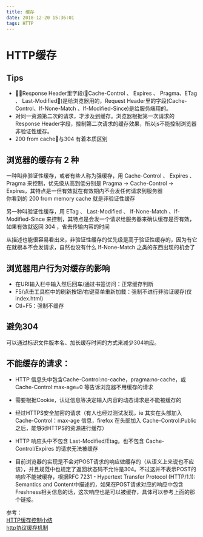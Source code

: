 ```yaml
---
title: 缓存
date: 2018-12-20 15:36:01
tags: HTTP
---
```

# HTTP缓存
## Tips
* Response Header里字段(Cache-Control 、 Expires 、 Pragma、ETag 、 Last-Modified)是给浏览器用的，Request Header里的字段(Cache-Control、If-None-Match 、If-Modified-Since)是给服务端用的。
* 对同一资源第二次的请求，才涉及到缓存。浏览器根据第一次请求的Response Header字段，控制第二次请求的缓存效果，所以js不能控制浏览器非验证性缓存。
* 200 from cache与304 有着本质区别

## 浏览器的缓存有 2 种
一种叫非验证性缓存，或者有些人称为强缓存，用 Cache-Control 、 Expires 、 Pragma 来控制，优先级从高到低分别是 Pragma -> Cache-Control -> Expires，其特点是一但有效就在有效期内不会发任何请求到服务器  
你看到的 200 from memory cache 就是非验证性缓存

另一种叫验证性缓存，用 ETag 、 Last-Modified 、 If-None-Match 、If-Modified-Since 来控制，其特点是会发一个请求给服务器来确认缓存是否有效，如果有效就返回 304 ，省去传输内容的时间

从描述也能很容易看出来，非验证性缓存的优先级是高于验证性缓存的，因为有它在就根本不会发请求，自然也没有什么 If-None-Match 之类的东西出现的机会了

## 浏览器用户行为对缓存的影响
* 在URI输入栏中输入然后回车/通过书签访问：正常缓存判断
* F5/点击工具栏中的刷新按钮/右键菜单重新加载：强制不进行非验证缓存(仅index.html)
* Ctl+F5：强制不缓存

## 避免304
可以通过标识文件版本名、加长缓存时间的方式来减少304响应。

## 不能缓存的请求：
* HTTP 信息头中包含Cache-Control:no-cache，pragma:no-cache，或Cache-Control:max-age=0 等告诉浏览器不用缓存的请求

* 需要根据Cookie，认证信息等决定输入内容的动态请求是不能被缓存的

* 经过HTTPS安全加密的请求（有人也经过测试发现，ie 其实在头部加入 Cache-Control：max-age 信息，firefox 在头部加入 Cache-Control:Public 之后，能够对HTTPS的资源进行缓存）

* HTTP 响应头中不包含 Last-Modified/Etag，也不包含 Cache-Control/Expires 的请求无法被缓存

* 目前浏览器的实现是不会对POST请求的响应做缓存的（从语义上来说也不应该），并且规范中也规定了返回状态码不允许是304。不过这并不表示POST的响应不能被缓存，根据RFC 7231 - Hypertext Transfer Protocol (HTTP/1.1): Semantics and Content中描述的，如果在POST请求对应的响应中包含Freshness相关信息的话，这次响应也是可以被缓存，具体可以参考上面的那个链接。


参考：  
[HTTP缓存控制小结](http://imweb.io/topic/5795dcb6fb312541492eda8c)  
[http协议缓存机制](https://juejin.im/entry/5993dabd518825244630ea2a)